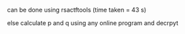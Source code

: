 can be done using rsactftools (time taken = 43 s)
 
else calculate p and q using any online program and decrpyt
